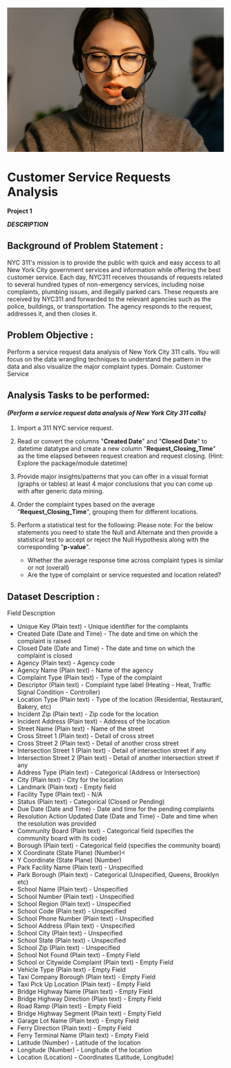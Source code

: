 ![This is an Image](/img.png)

# Customer Service Requests Analysis
**Project 1** 

**_DESCRIPTION_**

## Background of Problem Statement :

NYC 311's mission is to provide the public with quick and easy access to all New York City government services and information while offering the best customer service. Each day, NYC311 receives thousands of requests related to several hundred types of non-emergency services, including noise complaints, plumbing issues, and illegally parked cars. These requests are received by NYC311 and forwarded to the relevant agencies such as the police, buildings, or transportation. The agency responds to the request, addresses it, and then closes it.

## Problem Objective :

Perform a service request data analysis of New York City 311 calls. You will focus on the data wrangling techniques to understand the pattern in the data and also visualize the major complaint types.
Domain: Customer Service

## Analysis Tasks to be performed: 
#### _(Perform a service request data analysis of New York City 311 calls)_ 

   1. Import a 311 NYC service request.
   2. Read or convert the columns "**Created Date**" and "**Closed Date**" to datetime datatype 
      and create a new column "**Request_Closing_Time**" as the time elapsed between request creation 
      and request closing. (Hint: Explore the package/module datetime)
   3. Provide major insights/patterns that you can offer in a visual format (graphs or tables)
      at least 4 major conclusions that you can come up with after generic data mining.
   4. Order the complaint types based on the average "**Request_Closing_Time**", grouping them 
      for different locations.
   5. Perform a statistical test for the following:
      Please note: For the below statements you need to state the Null and Alternate and then 
      provide a statistical test to accept or reject the Null Hypothesis along with 
      the corresponding "**p-value**".

      - Whether the average response time across complaint types is similar or not (overall)
      - Are the type of complaint or service requested and location related?

## Dataset Description :

Field	Description
- Unique Key	(Plain text) - Unique identifier for the complaints
- Created Date	(Date and Time) - The date and time on which the complaint is raised
- Closed Date	(Date and Time)  - The date and time on which the complaint is closed
- Agency	(Plain text) - Agency code
- Agency Name	(Plain text) - Name of the agency
- Complaint Type	(Plain text) - Type of the complaint
- Descriptor	(Plain text) - Complaint type label (Heating - Heat, Traffic Signal Condition - Controller)
- Location Type	(Plain text) - Type of the location (Residential, Restaurant, Bakery, etc)
- Incident Zip	(Plain text) - Zip code for the location
- Incident Address	(Plain text) - Address of the location
- Street Name	(Plain text) - Name of the street
- Cross Street 1	(Plain text) - Detail of cross street
- Cross Street 2	(Plain text) - Detail of another cross street
- Intersection Street 1	(Plain text) - Detail of intersection street if any
- Intersection Street 2	(Plain text) - Detail of another intersection street if any
- Address Type	(Plain text) - Categorical (Address or Intersection)
- City	(Plain text) - City for the location
- Landmark	(Plain text) - Empty field
- Facility Type	(Plain text) - N/A
- Status	(Plain text) - Categorical (Closed or Pending)
- Due Date	(Date and Time) - Date and time for the pending complaints
- Resolution Action Updated Date	(Date and Time) - Date and time when the resolution was provided
- Community Board	(Plain text) - Categorical field (specifies the community board with its code)
- Borough	(Plain text) - Categorical field (specifies the community board)
- X Coordinate	(State Plane) (Number)<
- Y Coordinate	(State Plane) (Number)
- Park Facility Name	(Plain text) - Unspecified
- Park Borough	(Plain text) - Categorical (Unspecified, Queens, Brooklyn etc)
- School Name	(Plain text) - Unspecified
- School Number	(Plain text)  - Unspecified
- School Region	(Plain text)  - Unspecified
- School Code	(Plain text)  - Unspecified
- School Phone Number	(Plain text)  - Unspecified
- School Address	(Plain text)  - Unspecified
- School City	(Plain text)  - Unspecified
- School State	(Plain text)  - Unspecified
- School Zip	(Plain text)  - Unspecified
- School Not Found	(Plain text)  - Empty Field
- School or Citywide Complaint	(Plain text)  - Empty Field
- Vehicle Type	(Plain text)  - Empty Field
- Taxi Company Borough	(Plain text)  - Empty Field
- Taxi Pick Up Location	(Plain text)  - Empty Field
- Bridge Highway Name	(Plain text)  - Empty Field
- Bridge Highway Direction	(Plain text)  - Empty Field
- Road Ramp	(Plain text)  - Empty Field
- Bridge Highway Segment	(Plain text)  - Empty Field
- Garage Lot Name	(Plain text)  - Empty Field
- Ferry Direction	(Plain text)  - Empty Field
- Ferry Terminal Name	(Plain text)  - Empty Field
- Latitude	(Number) - Latitude of the location
- Longitude	(Number) - Longitude of the location
- Location	(Location) - Coordinates (Latitude, Longitude)